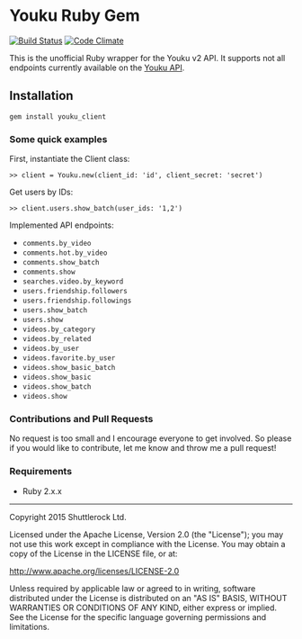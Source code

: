 # Youku Ruby Gem

[![Build Status](https://secure.travis-ci.org/Shuttlerock/youku_client.png)](http://travis-ci.org/Shuttlerock/youku_client) [![Code Climate](https://codeclimate.com/github/Shuttlerock/youku_client/badges/gpa.svg)](https://codeclimate.com/github/Shuttlerock/youku_client)

This is the unofficial Ruby wrapper for the Youku v2 API. It supports not all
endpoints currently available on the
[Youku API](http://open.youku.com/docs?id=0).

## Installation

    gem install youku_client

### Some quick examples

First, instantiate the Client class:

    >> client = Youku.new(client_id: 'id', client_secret: 'secret')

Get users by IDs:

    >> client.users.show_batch(user_ids: '1,2')

Implemented API endpoints:

  - `comments.by_video`
  - `comments.hot.by_video`
  - `comments.show_batch`
  - `comments.show`
  - `searches.video.by_keyword`
  - `users.friendship.followers`
  - `users.friendship.followings`
  - `users.show_batch`
  - `users.show`
  - `videos.by_category`
  - `videos.by_related`
  - `videos.by_user`
  - `videos.favorite.by_user`
  - `videos.show_basic_batch`
  - `videos.show_basic`
  - `videos.show_batch`
  - `videos.show`

### Contributions and Pull Requests

No request is too small and I encourage everyone to get involved. So
please if you would like to contribute, let me know and throw me a pull request!

### Requirements

* Ruby 2.x.x

---

Copyright 2015 Shuttlerock Ltd.

Licensed under the Apache License, Version 2.0 (the "License"); you may not
use this work except in compliance with the License. You may obtain a copy of
the License in the LICENSE file, or at:

http://www.apache.org/licenses/LICENSE-2.0

Unless required by applicable law or agreed to in writing, software
distributed under the License is distributed on an "AS IS" BASIS, WITHOUT
WARRANTIES OR CONDITIONS OF ANY KIND, either express or implied. See the
License for the specific language governing permissions and limitations.
